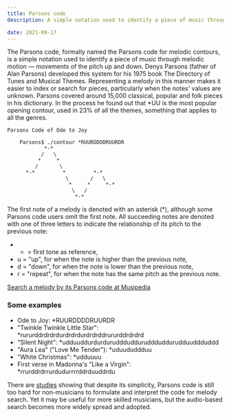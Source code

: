 ```yaml
---
title: Parsons code
description: A simple notation used to identify a piece of music through melodic motion

date: 2021-09-17
---
```


The Parsons code, formally named the Parsons code for melodic contours, is a simple notation used to identify a piece of music through melodic motion — movements of the pitch up and down. Denys Parsons (father of Alan Parsons) developed this system for his 1975 book The Directory of Tunes and Musical Themes. Representing a melody in this manner makes it easier to index or search for pieces, particularly when the notes' values are unknown. Parsons covered around 15,000 classical, popular and folk pieces in his dictionary. In the process he found out that \*UU is the most popular opening contour, used in 23% of all the themes, something that applies to all the genres.

```
Parsons Code of Ode to Joy

    Parsons$ ./contour *RUURDDDDRUURDR
            *-*
           /   \
          *     *
         /       \
      *-*         *         *-*
                   \       /   \
                    *     *     *-*
                     \   /
                      *-*

```

The first note of a melody is denoted with an asterisk (\*), although some Parsons code users omit the first note. All succeeding notes are denoted with one of three letters to indicate the relationship of its pitch to the previous note:

- - = first tone as reference,
- u = "up", for when the note is higher than the previous note,
- d = "down", for when the note is lower than the previous note,
- r = "repeat", for when the note has the same pitch as the previous note.

[Search a melody by its Parsons code at Musipedia](https://www.musipedia.org/melodic_contour.html)

### Some examples

- Ode to Joy: \*RUURDDDDRUURDR
- "Twinkle Twinkle Little Star": \*rururddrdrdrdurdrdrdurdrdrddrururddrdrdrd
- "Silent Night": \*udduuddurdurdurudddudduruddduddurudduuddduddd
- "Aura Lea" ("Love Me Tender"): \*uduududdduu
- "White Christmas": \*udduuuu
- First verse in Madonna's "Like a Virgin": \*rrurddrdrrurdudurrrrddrduuddrdu

There are [studies](http://ismir2003.ismir.net/papers/Uitdenbogerd.pdf) showing that despite its simplicity, Parsons code is still too hard for non-musicians to formulate and interpret the code for melody search. Yet it may be useful for more skilled musicians, but the audio-based search becomes more widely spread and adopted.
